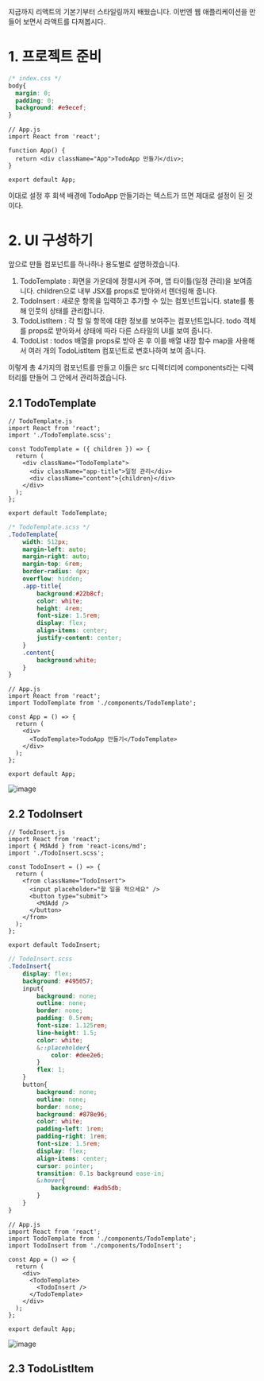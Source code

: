 지금까지 리액트의 기본기부터 스타일링까지 배웠습니다. 이번엔 웹 애플리케이션을 만들어 보면서 라액트를 다져봅시다.

# 1. 프로젝트 준비

```css
/* index.css */
body{
  margin: 0;
  padding: 0;
  background: #e9ecef;
}
```

```react
// App.js
import React from 'react';

function App() {
  return <div className="App">TodoApp 만들기</div>;
}

export default App;
```

이대로 설정 후 회색 배경에 TodoApp 만들기라는 텍스트가 뜨면 제대로 설정이 된 것이다.



# 2. UI 구성하기

앞으로 만들 컴포넌트를 하나하나 용도별로 설명하겠습니다.

1. TodoTemplate : 화면을 가운데에 정렬시켜 주며, 앱 타이틀(일정 관리)을 보여줍니다. children으로 내부 JSX를 props로 받아와서 렌더링해 줍니다.
2. TodoInsert : 새로운 항목을 입력하고 추가할 수 있는 컴포넌트입니다. state를 통해 인풋의 상태를 관리합니다.
3. TodoListItem : 각 할 일 항목에 대한 정보를 보여주는 컴포넌트입니다. todo 객체를 props로 받아와서 상태에 따라 다른 스타일의 UI를 보여 줍니다.
4. TodoList : todos 배열을 props로 받아 온 후 이를 배열 내장 함수 map을 사용해서 여러 개의 TodoListItem 컴포넌트로 변호나하여 보여 줍니다.

이렇게 총 4가지의 컴포넌트를 만들고 이들은 src 디렉터리에 components라는 디렉터리를 만들어 그 안에서 관리하겠습니다.



## 2.1 TodoTemplate

```react
// TodoTemplate.js
import React from 'react';
import './TodoTemplate.scss';

const TodoTemplate = ({ children }) => {
  return (
    <div className="TodoTemplate">
      <div className="app-title">일정 관리</div>
      <div className="content">{children}</div>
    </div>
  );
};

export default TodoTemplate;
```

```scss
/* TodoTemplate.scss */
.TodoTemplate{
    width: 512px;
    margin-left: auto;
    margin-right: auto;
    margin-top: 6rem;
    border-radius: 4px;
    overflow: hidden;
    .app-title{
        background:#22b8cf;
        color: white;
        height: 4rem;
        font-size: 1.5rem;
        display: flex;
        align-items: center;
        justify-content: center;
    }
    .content{
        background:white;
    }
}
```

```react
// App.js
import React from 'react';
import TodoTemplate from './components/TodoTemplate';

const App = () => {
  return (
    <div>
      <TodoTemplate>TodoApp 만들기</TodoTemplate>
    </div>
  );
};

export default App;
```

![image](https://user-images.githubusercontent.com/50760015/88035347-f9781080-cb7c-11ea-8086-c371646121c8.png)



## 2.2 TodoInsert

```react
// TodoInsert.js
import React from 'react';
import { MdAdd } from 'react-icons/md';
import './TodoInsert.scss';

const TodoInsert = () => {
  return (
    <from className="TodoInsert">
      <input placeholder="할 일을 적으세요" />
      <button type="submit">
        <MdAdd />
      </button>
    </from>
  );
};

export default TodoInsert;
```

```scss
// TodoInsert.scss
.TodoInsert{
    display: flex;
    background: #495057;
    input{
        background: none;
        outline: none;
        border: none;
        padding: 0.5rem;
        font-size: 1.125rem;
        line-height: 1.5;
        color: white;
        &::placeholder{
            color: #dee2e6;
        }
        flex: 1;
    }
    button{
        background: none;
        outline: none;
        border: none;
        background: #878e96;
        color: white;
        padding-left: 1rem;
        padding-right: 1rem;
        font-size: 1.5rem;
        display: flex;
        align-items: center;
        cursor: pointer;
        transition: 0.1s background ease-in;
        &:hover{
            background: #adb5db;
        }
    }
}
```

```react
// App.js
import React from 'react';
import TodoTemplate from './components/TodoTemplate';
import TodoInsert from './components/TodoInsert';

const App = () => {
  return (
    <div>
      <TodoTemplate>
        <TodoInsert />
      </TodoTemplate>
    </div>
  );
};

export default App;
```

![image](https://user-images.githubusercontent.com/50760015/88037948-84a6d580-cb80-11ea-88d6-39f888a2aecb.png)



## 2.3 TodoListItem

